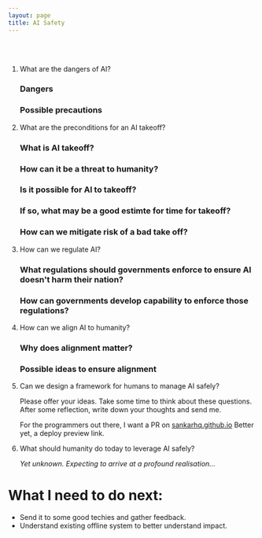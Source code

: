 ```yaml
---
layout: page
title: AI Safety
---
```


<br>
<br>


1. What are the dangers of AI?

    ### Dangers

    ### Possible precautions

2. What are the preconditions for an AI takeoff?

    ### What is AI takeoff?

    ### How can it be a threat to humanity?

    ### Is it possible for AI to takeoff?

    ### If so, what may be a good estimte for time for takeoff?

    ### How can we mitigate risk of a bad take off?


3. How can we regulate AI?

    ### What regulations should governments enforce to ensure AI doesn't harm their nation?

    ### How can governments develop capability to enforce those regulations?


4. How can we align AI to humanity?

    ### Why does alignment matter?

    ### Possible ideas to ensure alignment


5. Can we design a framework for humans to manage AI safely?

    Please offer your ideas. Take some time to think about these questions. 
    After some reflection, write down your thoughts and send me.

    For the programmers out there, I want a PR on [sankarhq.github.io]()
    Better yet, a deploy preview link.


6. What should humanity do today to leverage AI safely?


    _Yet unknown. Expecting to arrive at a profound realisation..._




# What I need to do next:

- Send it to some good techies and gather feedback.
- Understand existing offline system to better understand impact.